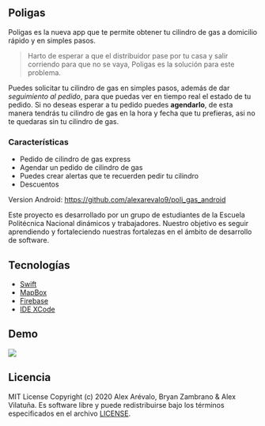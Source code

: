 ## Poligas

Poligas es la nueva app que te permite obtener tu cilindro de gas a domicilio rápido y en simples pasos.

>Harto de esperar a que el distribuidor pase por tu casa y salir corriendo para que no se vaya, Poligas es la solución para este problema.

Puedes solicitar tu cilindro de gas en simples pasos, además de dar *seguimiento al pedido*, para que puedas ver en tiempo real el estado de tu pedido.
Si no deseas esperar a tu pedido puedes **agendarlo**, de esta manera tendrás tu cilindro de gas en la hora y fecha que tu prefieras, asi no te quedaras sin tu cilindro de gas.

### Características

- Pedido de cilindro de gas express
- Agendar un pedido de cilindro de gas
- Puedes crear alertas que te recuerden pedir tu cilindro
- Descuentos

Version Android: https://github.com/alexarevalo9/poli_gas_android

Este proyecto es desarrollado por un grupo de estudiantes de la Escuela Politécnica Nacional dinámicos y trabajadores. Nuestro objetivo es seguir aprendiendo y fortaleciendo nuestras fortalezas en el ámbito de desarrollo de software.
## Tecnologías 
- [Swift](https://www.apple.com/es/swift/)
- [MapBox](https://docs.mapbox.com/help/how-mapbox-works/web-apps/)
- [Firebase](https://firebase.google.com/)
- [IDE XCode](https://developer.apple.com/xcode/)

## Demo
<img src="https://user-images.githubusercontent.com/46785980/81255905-8f77b280-8ff4-11ea-9898-257a25174d27.gif">

## Licencia
MIT License Copyright (c) 2020 Alex Arévalo, Bryan Zambrano & Alex Vilatuña. Es software libre y puede redistribuirse bajo los términos especificados en el archivo [LICENSE](LICENSE).


